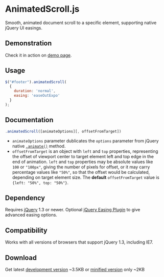 AnimatedScroll.js
================
Smooth, animated document scroll to a specific element, supporting native jQuery UI easings.

Demonstration
-------------
Check it in action on [demo page](https://yevhentiurin.github.com/animatedscrolljs).

Usage
-----
```javascript
$("#footer").animatedScroll(
  {
    duration: 'normal', 
    easing: 'easeOutExpo'
  }
);
```

Documentation
-----------
```javascript 
.animatedScroll([animateOptions][, offsetFromTarget])
```

- ```animateOptions``` parameter dublicates the ```options``` parameter from jQuery native [```.animate()```](http://api.jquery.com/animate/#animate-properties-options) method.
- ```offsetFromTarget``` is an object with ```left``` and ```top``` properties, representing the offset of viewport center to target element left and top edge in the end of animation. ```left``` and ```top``` properties may be absolute values like ```100``` or ```"100px"```, giving the number of pixels for offset, or it may carry percentage values like ```"50%"```, so that the offset would be calculated, depending on target element size. The **default** ```offsetFromTarget``` value is ```{left: "50%", top: "50%"}```.

Dependency
----------
Requires [jQuery](http://jquery.com/) 1.3 or newer. Optional [jQuery Easing Plugin](http://gsgd.co.uk/sandbox/jquery/easing/) to give advanced easing options.

Compatibility
-------------
Works with all versions of browsers that support jQuery 1.3, including IE7.

Download
--------
Get latest [development version](https://raw.github.com/yevhentiurin/animatedscrolljs/master/releases/jquery.animatedscroll-1.1.4.js) ~3.5KB or [minified version](https://raw.github.com/yevhentiurin/animatedscrolljs/master/releases/jquery.animatedscroll-1.1.4.min.js) only ~2KB